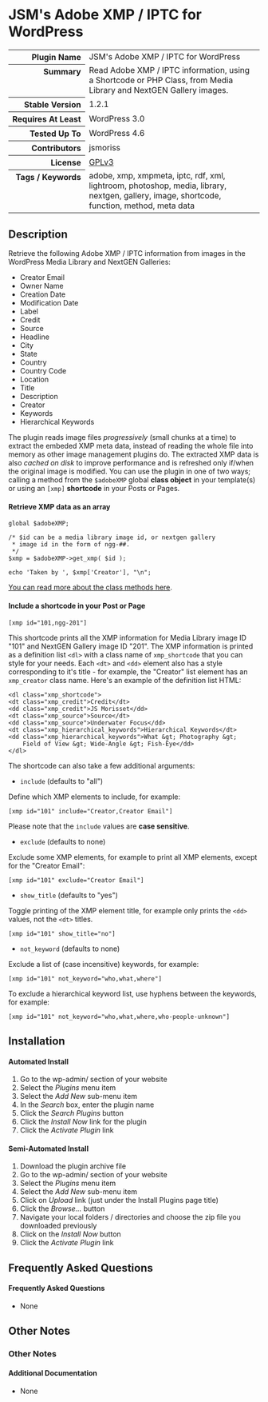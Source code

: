 <h1>JSM&#039;s Adobe XMP / IPTC for WordPress</h1>

<table>
<tr><th align="right" valign="top" nowrap>Plugin Name</th><td>JSM&#039;s Adobe XMP / IPTC for WordPress</td></tr>
<tr><th align="right" valign="top" nowrap>Summary</th><td>Read Adobe XMP / IPTC information, using a Shortcode or PHP Class, from Media Library and NextGEN Gallery images.</td></tr>
<tr><th align="right" valign="top" nowrap>Stable Version</th><td>1.2.1</td></tr>
<tr><th align="right" valign="top" nowrap>Requires At Least</th><td>WordPress 3.0</td></tr>
<tr><th align="right" valign="top" nowrap>Tested Up To</th><td>WordPress 4.6</td></tr>
<tr><th align="right" valign="top" nowrap>Contributors</th><td>jsmoriss</td></tr>
<tr><th align="right" valign="top" nowrap>License</th><td><a href="http://www.gnu.org/licenses/gpl.txt">GPLv3</a></td></tr>
<tr><th align="right" valign="top" nowrap>Tags / Keywords</th><td>adobe, xmp, xmpmeta, iptc, rdf, xml, lightroom, photoshop, media, library, nextgen, gallery, image, shortcode, function, method, meta data</td></tr>
</table>

<h2>Description</h2>

<p>Retrieve the following Adobe XMP / IPTC information from images in the WordPress Media Library and NextGEN Galleries:</p>

<ul>
<li>Creator Email</li>
<li>Owner Name</li>
<li>Creation Date</li>
<li>Modification Date</li>
<li>Label</li>
<li>Credit</li>
<li>Source</li>
<li>Headline</li>
<li>City</li>
<li>State</li>
<li>Country</li>
<li>Country Code</li>
<li>Location</li>
<li>Title</li>
<li>Description</li>
<li>Creator</li>
<li>Keywords</li>
<li>Hierarchical Keywords</li>
</ul>

<p>The plugin reads image files <em>progressively</em> (small chunks at a time) to extract the embeded XMP meta data, instead of reading the whole file into memory as other image management plugins do. The extracted XMP data is also <em>cached on disk</em> to improve performance and is refreshed only if/when the original image is modified. You can use the plugin in one of two ways; calling a method from the <code>$adobeXMP</code> global <strong>class object</strong> in your template(s) or using an <code>[xmp]</code> <strong>shortcode</strong> in your Posts or Pages.</p>

<h4>Retrieve XMP data as an array</h4>

<pre><code>global $adobeXMP;

/* $id can be a media library image id, or nextgen gallery 
 * image id in the form of ngg-##.
 */
$xmp = $adobeXMP-&gt;get_xmp( $id );

echo 'Taken by ', $xmp['Creator'], "\n";
</code></pre>

<p><a href="http://surniaulula.com/2013/04/09/read-adobe-xmp-xml-in-php/">You can read more about the class methods here</a>.</p>

<h4>Include a shortcode in your Post or Page</h4>

<pre><code>[xmp id="101,ngg-201"]
</code></pre>

<p>This shortcode prints all the XMP information for Media Library image ID "101" and NextGEN Gallery image ID "201". The XMP information is printed as a definition list <code>&lt;dl&gt;</code> with a class name of <code>xmp_shortcode</code> that you can style for your needs. Each <code>&lt;dt&gt;</code> and <code>&lt;dd&gt;</code> element also has a style corresponding to it's title - for example, the "Creator" list element has an <code>xmp_creator</code> class name. Here's an example of the definition list HTML:</p>

<pre><code>&lt;dl class="xmp_shortcode"&gt;
&lt;dt class="xmp_credit"&gt;Credit&lt;/dt&gt;
&lt;dd class="xmp_credit"&gt;JS Morisset&lt;/dd&gt;
&lt;dt class="xmp_source"&gt;Source&lt;/dt&gt;
&lt;dd class="xmp_source"&gt;Underwater Focus&lt;/dd&gt;
&lt;dt class="xmp_hierarchical_keywords"&gt;Hierarchical Keywords&lt;/dt&gt;
&lt;dd class="xmp_hierarchical_keywords"&gt;What &amp;gt; Photography &amp;gt; 
    Field of View &amp;gt; Wide-Angle &amp;gt; Fish-Eye&lt;/dd&gt;
&lt;/dl&gt;
</code></pre>

<p>The shortcode can also take a few additional arguments:</p>

<ul>
<li><code>include</code> (defaults to "all")</li>
</ul>

<p>Define which XMP elements to include, for example:</p>

<pre><code>[xmp id="101" include="Creator,Creator Email"]
</code></pre>

<p>Please note that the <code>include</code> values are <strong>case sensitive</strong>.</p>

<ul>
<li><code>exclude</code> (defaults to none)</li>
</ul>

<p>Exclude some XMP elements, for example to print all XMP elements, except for the "Creator Email":</p>

<pre><code>[xmp id="101" exclude="Creator Email"]
</code></pre>

<ul>
<li><code>show_title</code> (defaults to "yes")</li>
</ul>

<p>Toggle printing of the XMP element title, for example only prints the <code>&lt;dd&gt;</code> values, not the <code>&lt;dt&gt;</code> titles.</p>

<pre><code>[xmp id="101" show_title="no"]
</code></pre>

<ul>
<li><code>not_keyword</code> (defaults to none)</li>
</ul>

<p>Exclude a list of (case incensitive) keywords, for example:</p>

<pre><code>[xmp id="101" not_keyword="who,what,where"]
</code></pre>

<p>To exclude a hierarchical keyword list, use hyphens between the keywords, for example:</p>

<pre><code>[xmp id="101" not_keyword="who,what,where,who-people-unknown"]
</code></pre>


<h2>Installation</h2>

<h4>Automated Install</h4>

<ol>
<li>Go to the wp-admin/ section of your website</li>
<li>Select the <em>Plugins</em> menu item</li>
<li>Select the <em>Add New</em> sub-menu item</li>
<li>In the <em>Search</em> box, enter the plugin name</li>
<li>Click the <em>Search Plugins</em> button</li>
<li>Click the <em>Install Now</em> link for the plugin</li>
<li>Click the <em>Activate Plugin</em> link</li>
</ol>

<h4>Semi-Automated Install</h4>

<ol>
<li>Download the plugin archive file</li>
<li>Go to the wp-admin/ section of your website</li>
<li>Select the <em>Plugins</em> menu item</li>
<li>Select the <em>Add New</em> sub-menu item</li>
<li>Click on <em>Upload</em> link (just under the Install Plugins page title)</li>
<li>Click the <em>Browse...</em> button</li>
<li>Navigate your local folders / directories and choose the zip file you downloaded previously</li>
<li>Click on the <em>Install Now</em> button</li>
<li>Click the <em>Activate Plugin</em> link</li>
</ol>


<h2>Frequently Asked Questions</h2>

<h4>Frequently Asked Questions</h4>

<ul>
<li>None</li>
</ul>


<h2>Other Notes</h2>

<h3>Other Notes</h3>
<h4>Additional Documentation</h4>

<ul>
<li>None</li>
</ul>


